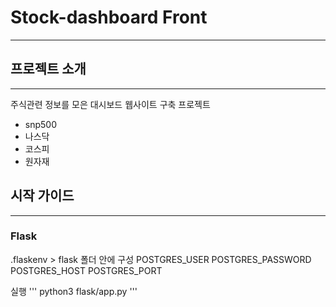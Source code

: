 # Stock-dashboard Front 
---
  
## 프로젝트 소개 
---
주식관련 정보를 모은 대시보드 웹사이트 구축 프로젝트 
- snp500
- 나스닥
- 코스피
- 원자재
  

## 시작 가이드
---
### Flask
.flaskenv > flask 폴더 안에 구성
POSTGRES_USER
POSTGRES_PASSWORD
POSTGRES_HOST
POSTGRES_PORT


실행
'''
python3 flask/app.py
'''

